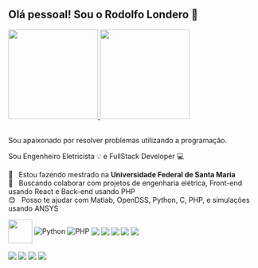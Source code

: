 ## Olá pessoal! Sou o Rodolfo Londero 👋

<div>
  <a href="https://github.com/rodlondero">
  <img height="180em" src="https://github-readme-stats.vercel.app/api?username=rodlondero&show_icons=true&theme=algolia&include_all_commits=true&count_private=true"/>
  <img height="180em" src="https://github-readme-stats.vercel.app/api/top-langs/?username=rodlondero&layout=compact&langs_count=8&theme=algolia"/>
  </a>
</div>

<br>

Sou apaixonado por resolver problemas utilizando a programação.

Sou Engenheiro Eletricista :bulb: e FullStack Developer :computer:

:rocket:  &nbsp; Estou fazendo mestrado na **Universidade Federal de Santa Maria**
<br/> :purple_heart: &nbsp; Buscando colaborar com projetos de engenharia elétrica, Front-end usando React e Back-end usando PHP
<br/> :blush: &nbsp; Posso te ajudar com Matlab, OpenDSS, Python, C, PHP, e simulações usando ANSYS

<div style="display: inline_block">
  <img align="center" height="48px" src="https://camo.githubusercontent.com/3d9ab639c80ecc3828e6f5b6e1f9d43ac32b97ee8fcb8a043a695098aefcaf97/68747470733a2f2f65787465726e616c2d636f6e74656e742e6475636b6475636b676f2e636f6d2f69752f3f753d687474707325334125324625324675706c6f61642e77696b696d656469612e6f726725324677696b697065646961253246636f6d6d6f6e732532463225324632312532464d61746c61625f4c6f676f2e706e6726663d31266e6f66623d31">
  <img align="center" alt="Python" src="https://icongr.am/devicon/python-original.svg?size=48&color=currentColor"/>
  
  <img align="center" alt="PHP" src="https://icongr.am/devicon/php-original.svg?size=48&color=currentColor"/> 
  
  <img align="center" src="https://icongr.am/devicon/html5-original.svg?size=48&color=currentColor"/>
  <img align="center" src="https://icongr.am/devicon/css3-original.svg?size=48&color=currentColor"/>
  <img align="center" src="https://icongr.am/devicon/javascript-original.svg?size=48&color=currentColor"/>
  <img align="center" src="https://icongr.am/devicon/jquery-original.svg?size=60&color=ffffff"/>
  <img align="center" src="https://icongr.am/devicon/c-original.svg?size=48&color=currentColor"/>
</div

<div style="display: inline_block"><br/>
  <a href = "mailto: rodolfopl@gmail.com"><img src="https://img.shields.io/badge/-Gmail-%23EA4335?style=for-the-badge&logo=gmail&logoColor=white" target="_blank"></a>
  <a href="https://www.linkedin.com/in/rodolfolondero" target="_blank"><img src="https://img.shields.io/badge/-LinkedIn-%230077B5?style=for-the-badge&logo=linkedin&logoColor=white" target="_blank"></a>
  <a href="https://instagram.com/rodlondero" target="_blank"><img src="https://img.shields.io/badge/-Instagram-%23E4405F?style=for-the-badge&logo=instagram&logoColor=white" target="_blank"></a>
  <a href="https://twitter.com/rplondero" target="_blank"><img src="https://img.shields.io/badge/-Twitter-%23E4405F?style=for-the-badge&logo=twitter&logoColor=white&color=blue" target="_blank"></a>
</div>
